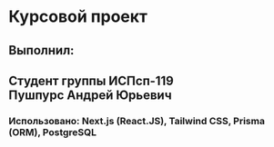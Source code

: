 # Курсовой проект
## Выполнил:
## Студент группы ИСПсп-119 <br/> Пушпурс Андрей Юрьевич
### Использовано: Next.js (React.JS), Tailwind CSS, Prisma (ORM), PostgreSQL